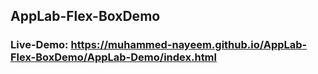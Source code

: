 ## AppLab-Flex-BoxDemo

### Live-Demo: https://muhammed-nayeem.github.io/AppLab-Flex-BoxDemo/AppLab-Demo/index.html
